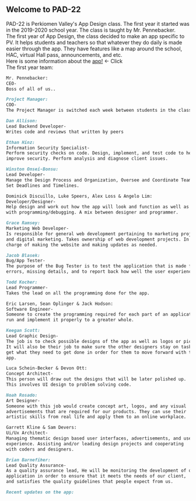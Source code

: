 ## Welcome to PAD-22
PAD-22 is Perkiomen Valley's App Design class. The first year it started was in the 2019-2020 school year. The class is taught by Mr. Pennebacker. 
<br/>
The first year of App Design, the class decided to make an app specific to PV. It helps students and teachers so that whatever they do daily is made easier through the app. They have features like a map around the school, HAC, virtual Hall pass, announcements, and etc.
<br/>
Here is some information about the [app!](pvapp.md) ← Click
<br/>
The first year team:
<br/>
```markdown
Mr. Pennebacker:
CEO-
Boss of all of us..
```
```markdown
Project Manager:
COO-
The Project Manager is switched each week between students in the class.
```
```markdown
Dan Allison:
Lead Backend Developer-
Writes code and reviews that written by peers
```
```markdown
Ethan Hinz:
Information Security Specialist-
Perform security checks on code. Design, implement, and test code to help
improve security. Perform analysis and diagnose client issues.
```
```markdown
Winston Onsei-Bonsu:
Lead Developer-
Manage the Design Process and Organization, Oversee and Coordinate Teams,
Set Deadlines and Timelines.
```
```markdown
Dominick Discuillo, Luke Speers, Alex Loss & Angelo Lim:
Developer/Designer-
Help design and work out how the app will look and function as well as help 
with programming/debugging. A mix between designer and programmer.
```
```markdown
Grace Ramsey:
Marketing Web Developer- 
Is responsible for general web development pertaining to marketing projects 
and digital marketing. Takes ownership of web development projects. In 
charge of making the website and making updates as needed.
```
```markdown
Jacob Blasek:
Bug/App Tester-
The purpose of the Bug Tester is to test the application that is made for any 
errors, missing details, and to report back how well the user experience is.
```
```markdown
Todd Kocher:
Lead Programmer-
Takes the lead on all the programming done for the app.
```
```markdown
Eric Larsen, Sean Oplinger & Jack Hodson:
Software Engineer-
Someone to create the programming required for each part of an application to 
run and implement it properly to a greater whole.
```
```markdown
Keegan Scott:
Lead Graphic Design-
The job is to check possible designs of the app as well as logos or pictures.
It will also be their job to make sure the other designers stay on task and
get what they need to get done in order for them to move forward with the
app.
```
```markdown
Luca Schein-Becker & Devon Ott:
Concept Architect-
This person will draw out the designs that will be later polished up. 
This involves UI design to problem solving code.
```
```markdown
Noah Rosado:
Art Designer-
Someone with this job would create concept art, logos, and any visual 
advertisements that are required for our products. They can use their 
artistic skills from real life and apply them to an online workplace.
```
```markdown
Garrett Kline & Sam Devers:
Ui/Ux Architect-
Managing thematic design based user interfaces, advertisements, and user 
experience. Assisting and/or leading design projects and cooperating 
with coders and designers.
```
```markdown
Brian Barnefiher:
Lead Quality Assurance-
As a quality assurance lead, He will be monitoring the development of our 
application in order to ensure that it meets the needs of our client, 
and satisfies the quality guidelines that people expect from us.
```


```markdown
Recent updates on the app:



```
